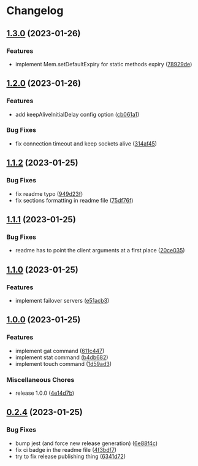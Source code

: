 # Changelog

## [1.3.0](https://github.com/alexzel/iomem/compare/v1.2.0...v1.3.0) (2023-01-26)


### Features

* implement Mem.setDefaultExpiry for static methods expiry ([78929de](https://github.com/alexzel/iomem/commit/78929de1ea58701e84e81c89eb87dd4bddc9ab5f))

## [1.2.0](https://github.com/alexzel/iomem/compare/v1.1.2...v1.2.0) (2023-01-26)


### Features

* add keepAliveInitialDelay config option ([cb061a1](https://github.com/alexzel/iomem/commit/cb061a19a749c131c0e0668203672f123f6f658e))


### Bug Fixes

* fix connection timeout and keep sockets alive ([314af45](https://github.com/alexzel/iomem/commit/314af456e1e9cbe310103edf0bd8da47c229f63c))

## [1.1.2](https://github.com/alexzel/iomem/compare/v1.1.1...v1.1.2) (2023-01-25)


### Bug Fixes

* fix readme typo ([949d23f](https://github.com/alexzel/iomem/commit/949d23f08f2d743aecd70346b26a42d17a742212))
* fix sections formatting in readme file ([75df76f](https://github.com/alexzel/iomem/commit/75df76f3b8112f0465d3fb40443b7f8934f15d00))

## [1.1.1](https://github.com/alexzel/iomem/compare/v1.1.0...v1.1.1) (2023-01-25)


### Bug Fixes

* readme has to point the client arguments at a first place ([20ce035](https://github.com/alexzel/iomem/commit/20ce035651d0663ad42783eef1cbe17618e80a15))

## [1.1.0](https://github.com/alexzel/iomem/compare/v1.0.0...v1.1.0) (2023-01-25)


### Features

* implement failover servers ([e51acb3](https://github.com/alexzel/iomem/commit/e51acb3459289950470f3f317feb0b150c8badf4))

## [1.0.0](https://github.com/alexzel/iomem/compare/v0.2.4...v1.0.0) (2023-01-25)


### Features

* implement gat command ([611c447](https://github.com/alexzel/iomem/commit/611c447ef95f9678b20cdbb33baae6c8c92b9850))
* implement stat command ([b4db682](https://github.com/alexzel/iomem/commit/b4db682f688f2007dc50d1f9b1df39815a033fcd))
* implement touch command ([1d59ad3](https://github.com/alexzel/iomem/commit/1d59ad3c89cecd761166f5188b1557b1eed4a199))


### Miscellaneous Chores

* release 1.0.0 ([4e14d7b](https://github.com/alexzel/iomem/commit/4e14d7b94021367e0a591c3072d7d0b5fd0e66da))

## [0.2.4](https://github.com/alexzel/iomem/compare/v0.2.3...v0.2.4) (2023-01-25)


### Bug Fixes

* bump jest (and force new release generation) ([6e88f4c](https://github.com/alexzel/iomem/commit/6e88f4c04f0d34617ef85ceb722cd5c74b612c25))
* fix ci badge in the readme file ([4f3bdf7](https://github.com/alexzel/iomem/commit/4f3bdf71b7482d67e40a966c01e9bd126697afef))
* try to fix release publishing thing ([6341d72](https://github.com/alexzel/iomem/commit/6341d7285eae3b5f7b633a549a1e131e06e303b2))
